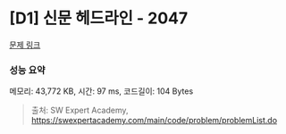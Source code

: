 # [D1] 신문 헤드라인 - 2047 

[문제 링크](https://swexpertacademy.com/main/code/problem/problemDetail.do?contestProbId=AV5QKsLaAy0DFAUq) 

### 성능 요약

메모리: 43,772 KB, 시간: 97 ms, 코드길이: 104 Bytes



> 출처: SW Expert Academy, https://swexpertacademy.com/main/code/problem/problemList.do
